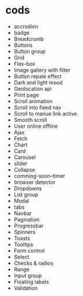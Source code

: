 # cods
- accrodion
- badge
- Breadcrumb
- Buttons
- Button group
- Grid
- Flex-box 
- Image gallery with filter
- Button repale effect
- Dark and light mood
- Geolocation api
- Print page
- Scroll animation
- Scroll into fixed nav
- Scroll to manue link active
- Smooth scroll
- User online offline
- Ajax
- Fetch
- Chart
- Card
- Carousel
- slider
- Collapse
- comming-soon-timer
- browser detector
- Dropdowns
- List group
- Modal
- tabs
- Navbar
- Pagination
- Progressbar
- Spinners
- Toasts
- Tooltips
- Form control
- Select
- Checks & radios
- Range
- Input group
- Floating labels
- Validation